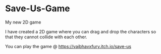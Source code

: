 # Save-Us-Game
My new 2D game

I have created a 2D game where you can drag and drop the characters so that they cannot collide with each other.

You can play the game @ https://vaibhavxfury.itch.io/save-us

